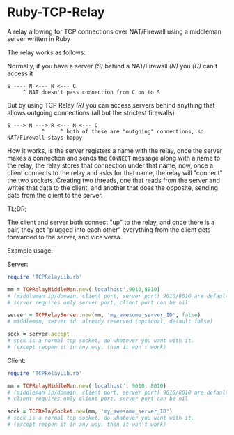 Ruby-TCP-Relay
==============

A relay allowing for TCP connections over NAT/Firewall using a middleman server written in Ruby

The relay works as follows:

Normally, if you have a server _(S)_ behind a NAT/Firewall _(N)_ you _(C)_ can't access it
```
S ---- N <--- N <--- C
     ^ NAT doesn't pass connection from C on to S
```
But by using TCP Relay _(R)_ you can access servers behind anything that allows outgoing connections (all but the strictest firewalls)
```
S ---> N ---> R <--- N <--- C
           ^     ^ both of these are "outgoing" connections, so NAT/Firewall stays happy
```

How it works, is the server registers a name with the relay, 
once the server makes a connection and sends the `CONNECT` message along with a name to the relay, 
the relay stores that connection under that name, now, once a client connects to the relay and asks for that name, 
the relay will "connect" the two sockets. Creating two threads, 
one that reads from the server and writes that data to the client, 
and another that does the opposite, sending data from the client to the server. 

TL;DR;

The client and server both connect "up" to the relay, and once there is a pair, 
they get "plugged into each other" everything from the client gets forwarded to the server, and vice versa.

Example usage:

Server:
```ruby
require 'TCPRelayLib.rb'

mm = TCPRelayMiddleMan.new('localhost',9010,8010)
# (middleman ip/domain, client port, server port) 9010/8010 are default ports.
# server requires only server port, client port can be nil

server = TCPRelayServer.new(mm, 'my_awesome_server_ID', false)
# middleman, server id, already reserved (optional, default false)

sock = server.accept
# sock is a normal tcp socket, do whatever you want with it.
# (except reopen it in any way. then it won't work)

```

Client:
```ruby
require 'TCPRelayLib.rb'

mm = TCPRelayMiddleMan.new('localhost', 9010, 8010)
# (middleman ip/domain, client port, server port) 9010/8010 are default ports.
# client requires only client port, server port can be nil

sock = TCPRelaySocket.new(mm, 'my_awesome_server_ID')
# sock is a normal tcp socket, do whatever you want with it.
# (except reopen it in any way. then it won't work)

```
